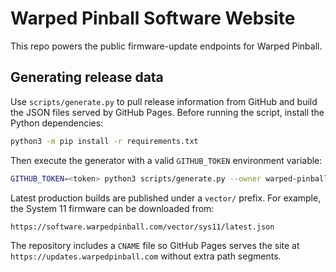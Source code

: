 # Warped Pinball Software Website

This repo powers the public firmware-update endpoints for Warped Pinball.

## Generating release data

Use `scripts/generate.py` to pull release information from GitHub and build the
JSON files served by GitHub Pages. Before running the script, install the
Python dependencies:

```bash
python3 -m pip install -r requirements.txt
```

Then execute the generator with a valid `GITHUB_TOKEN` environment variable:

```bash
GITHUB_TOKEN=<token> python3 scripts/generate.py --owner warped-pinball --repo vector --out-dir .
```

Latest production builds are published under a `vector/` prefix. For example,
the System 11 firmware can be downloaded from:

```
https://software.warpedpinball.com/vector/sys11/latest.json
```

The repository includes a `CNAME` file so GitHub Pages serves the site at
`https://updates.warpedpinball.com` without extra path segments.

